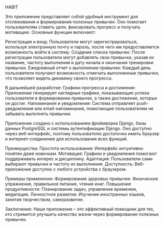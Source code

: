 HABIT


Это приложение представляет собой удобный инструмент для отслеживания и формирования полезных привычек.
Оно помогает пользователям ставить цели, фиксировать прогресс и получать мотивацию.
Основные функции включают:

Регистрация и вход: Пользователи могут зарегистрироваться, используя электронную почту и пароль, после чего им предоставляется возможность войти в систему.
Создание списка привычек: После регистрации пользователи могут добавлять свои привычки, указав их название, частоту выполнения и дату начала и окончания тренировки привычки.
Ежедневный отчет о выполнении привычек: Каждый день пользователи получают возможность отмечать выполненные привычки, что позволяет видеть динамику своего прогресса.

В дальнейшей разработке:
Графики прогресса и достижения: Приложение генерирует наглядные графики, показывающие успехи пользователя в формировании привычек, а также достижения, которых он достиг.
Напоминания и уведомления: Система отправляет push-уведомления или email-напоминания, помогающие пользователям не забывать выполнять привычки.

Приложение создано с использованием фреймворка Django, базы данных PostgreSQL и системы аутентификации Django. Оно доступно через веб-интерфейс, поэтому пользователю достаточно иметь браузер и интернет-соединение для использования всех функций.

Преимущества:
Простота использования: Интерфейс интуитивно понятен даже новичкам.
Мотивация: Графики и уведомления помогают поддерживать интерес и дисциплину.
Адаптация: Пользователи сами выбирают привычки и частоту их выполнения.
Доступность: Веб-приложение доступно с любого устройства с браузером.

Примеры применения:
Формирование здоровых привычек: Физические упражнения, правильное питание, чтение книг.
Повышение продуктивности: Планирование задач, управление временем, медитация.
Личностное развитие: Изучение иностранных языков, занятия творчеством, саморазвитие.

Заключение:
Наше приложение – это эффективный помощник для тех, кто стремится улучшить качество жизни через формирование полезных привычек.
